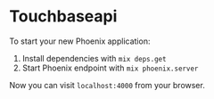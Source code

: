 # Touchbaseapi

To start your new Phoenix application:

1. Install dependencies with `mix deps.get`
2. Start Phoenix endpoint with `mix phoenix.server`

Now you can visit `localhost:4000` from your browser.
